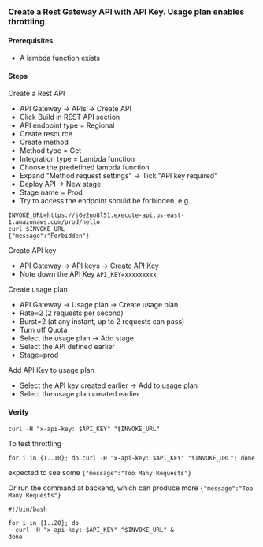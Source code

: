 ### Create a Rest Gateway API with API Key. Usage plan enables throttling.

#### Prerequisites

- A lambda function exists 

#### Steps 

Create a Rest API

- API Gateway -> APIs -> Create API
- Click Build in REST API section
- API endpoint type = Regional 
- Create resource
- Create method 
- Method type = Get
- Integration type = Lambda function
- Choose the predefined lambda function
- Expand "Method request settings" -> Tick "API key required"
- Deploy API -> New stage
- Stage name = Prod
- Try to access the endpoint should be forbidden. e.g. 
```
INVOKE_URL=https://j6e2no8l51.execute-api.us-east-1.amazonaws.com/prod/hello
curl $INVOKE_URL
{"message":"Forbidden"}
```

Create API key

- API Gateway -> API keys -> Create API Key
- Note down the API Key
`API_KEY=xxxxxxxxx`

Create usage plan

- API Gateway -> Usage plan -> Create usage plan
- Rate=2 (2 requests per second)
- Burst=2 (at any instant, up to 2 requests can pass)
- Turn off Quota
- Select the usage plan -> Add stage
- Select the API defined earlier
- Stage=prod

Add API Key to usage plan

- Select the API key created earlier -> Add to usage plan
- Select the usage plan created earlier


#### Verify

```
curl -H "x-api-key: $API_KEY" "$INVOKE_URL"
```

To test throttling
```
for i in {1..10}; do curl -H "x-api-key: $API_KEY" "$INVOKE_URL"; done
```

expected to see some `{"message":"Too Many Requests"}`

Or run the command at backend, which can produce more `{"message":"Too Many Requests"}`

```
#!/bin/bash

for i in {1..20}; do
  curl -H "x-api-key: $API_KEY" "$INVOKE_URL" &
done
```


